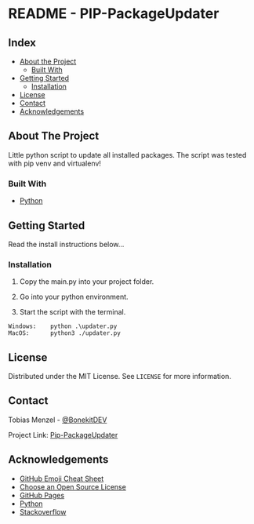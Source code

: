 # README - PIP-PackageUpdater

<!-- TABLE OF CONTENTS -->

## Index

- [About the Project](#about-the-project)
  - [Built With](#built-with)
- [Getting Started](#getting-started)
  - [Installation](#installation)
- [License](#license)
- [Contact](#contact)
- [Acknowledgements](#acknowledgements)

<!-- ABOUT THE PROJECT -->

## About The Project

Little python script to update all installed packages.
The script was tested with pip venv and virtualenv!

### Built With

- [Python](https://python.org)

<!-- GETTING STARTED -->

## Getting Started

Read the install instructions below...

### Installation

1. Copy the main.py into your project folder.

2. Go into your python environment.

3. Start the script with the terminal.

```
Windows:    python .\updater.py
MacOS:      python3 ./updater.py
```

<!-- LICENSE -->

## License

Distributed under the MIT License. See `LICENSE` for more information.

<!-- CONTACT -->

## Contact

Tobias Menzel - [@BonekitDEV](https://twitter.com/BonekitDEV)

Project Link: [Pip-PackageUpdater](https://github.com/Bonekit/PIP-PackageUpdater)

<!-- ACKNOWLEDGEMENTS -->

## Acknowledgements

- [GitHub Emoji Cheat Sheet](https://www.webpagefx.com/tools/emoji-cheat-sheet)
- [Choose an Open Source License](https://choosealicense.com)
- [GitHub Pages](https://pages.github.com)
- [Python](https://python.org)
- [Stackoverflow](https://stackoverflow.com/questions/2720014/upgrading-all-packages-with-pi)
